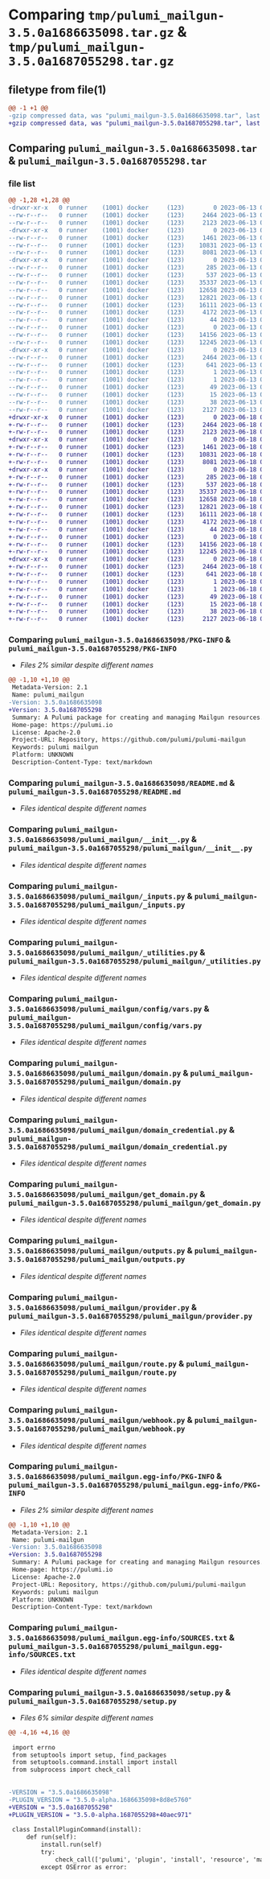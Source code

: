 # Comparing `tmp/pulumi_mailgun-3.5.0a1686635098.tar.gz` & `tmp/pulumi_mailgun-3.5.0a1687055298.tar.gz`

## filetype from file(1)

```diff
@@ -1 +1 @@
-gzip compressed data, was "pulumi_mailgun-3.5.0a1686635098.tar", last modified: Tue Jun 13 05:55:38 2023, max compression
+gzip compressed data, was "pulumi_mailgun-3.5.0a1687055298.tar", last modified: Sun Jun 18 02:35:32 2023, max compression
```

## Comparing `pulumi_mailgun-3.5.0a1686635098.tar` & `pulumi_mailgun-3.5.0a1687055298.tar`

### file list

```diff
@@ -1,28 +1,28 @@
-drwxr-xr-x   0 runner    (1001) docker     (123)        0 2023-06-13 05:55:38.666191 pulumi_mailgun-3.5.0a1686635098/
--rw-r--r--   0 runner    (1001) docker     (123)     2464 2023-06-13 05:55:38.666191 pulumi_mailgun-3.5.0a1686635098/PKG-INFO
--rw-r--r--   0 runner    (1001) docker     (123)     2123 2023-06-13 05:55:38.000000 pulumi_mailgun-3.5.0a1686635098/README.md
-drwxr-xr-x   0 runner    (1001) docker     (123)        0 2023-06-13 05:55:38.662191 pulumi_mailgun-3.5.0a1686635098/pulumi_mailgun/
--rw-r--r--   0 runner    (1001) docker     (123)     1461 2023-06-13 05:55:38.000000 pulumi_mailgun-3.5.0a1686635098/pulumi_mailgun/__init__.py
--rw-r--r--   0 runner    (1001) docker     (123)    10831 2023-06-13 05:55:38.000000 pulumi_mailgun-3.5.0a1686635098/pulumi_mailgun/_inputs.py
--rw-r--r--   0 runner    (1001) docker     (123)     8081 2023-06-13 05:55:38.000000 pulumi_mailgun-3.5.0a1686635098/pulumi_mailgun/_utilities.py
-drwxr-xr-x   0 runner    (1001) docker     (123)        0 2023-06-13 05:55:38.666191 pulumi_mailgun-3.5.0a1686635098/pulumi_mailgun/config/
--rw-r--r--   0 runner    (1001) docker     (123)      285 2023-06-13 05:55:38.000000 pulumi_mailgun-3.5.0a1686635098/pulumi_mailgun/config/__init__.py
--rw-r--r--   0 runner    (1001) docker     (123)      537 2023-06-13 05:55:38.000000 pulumi_mailgun-3.5.0a1686635098/pulumi_mailgun/config/vars.py
--rw-r--r--   0 runner    (1001) docker     (123)    35337 2023-06-13 05:55:38.000000 pulumi_mailgun-3.5.0a1686635098/pulumi_mailgun/domain.py
--rw-r--r--   0 runner    (1001) docker     (123)    12658 2023-06-13 05:55:38.000000 pulumi_mailgun-3.5.0a1686635098/pulumi_mailgun/domain_credential.py
--rw-r--r--   0 runner    (1001) docker     (123)    12821 2023-06-13 05:55:38.000000 pulumi_mailgun-3.5.0a1686635098/pulumi_mailgun/get_domain.py
--rw-r--r--   0 runner    (1001) docker     (123)    16111 2023-06-13 05:55:38.000000 pulumi_mailgun-3.5.0a1686635098/pulumi_mailgun/outputs.py
--rw-r--r--   0 runner    (1001) docker     (123)     4172 2023-06-13 05:55:38.000000 pulumi_mailgun-3.5.0a1686635098/pulumi_mailgun/provider.py
--rw-r--r--   0 runner    (1001) docker     (123)       44 2023-06-13 05:55:38.000000 pulumi_mailgun-3.5.0a1686635098/pulumi_mailgun/pulumi-plugin.json
--rw-r--r--   0 runner    (1001) docker     (123)        0 2023-06-13 05:55:38.000000 pulumi_mailgun-3.5.0a1686635098/pulumi_mailgun/py.typed
--rw-r--r--   0 runner    (1001) docker     (123)    14156 2023-06-13 05:55:38.000000 pulumi_mailgun-3.5.0a1686635098/pulumi_mailgun/route.py
--rw-r--r--   0 runner    (1001) docker     (123)    12245 2023-06-13 05:55:38.000000 pulumi_mailgun-3.5.0a1686635098/pulumi_mailgun/webhook.py
-drwxr-xr-x   0 runner    (1001) docker     (123)        0 2023-06-13 05:55:38.666191 pulumi_mailgun-3.5.0a1686635098/pulumi_mailgun.egg-info/
--rw-r--r--   0 runner    (1001) docker     (123)     2464 2023-06-13 05:55:38.000000 pulumi_mailgun-3.5.0a1686635098/pulumi_mailgun.egg-info/PKG-INFO
--rw-r--r--   0 runner    (1001) docker     (123)      641 2023-06-13 05:55:38.000000 pulumi_mailgun-3.5.0a1686635098/pulumi_mailgun.egg-info/SOURCES.txt
--rw-r--r--   0 runner    (1001) docker     (123)        1 2023-06-13 05:55:38.000000 pulumi_mailgun-3.5.0a1686635098/pulumi_mailgun.egg-info/dependency_links.txt
--rw-r--r--   0 runner    (1001) docker     (123)        1 2023-06-13 05:55:38.000000 pulumi_mailgun-3.5.0a1686635098/pulumi_mailgun.egg-info/not-zip-safe
--rw-r--r--   0 runner    (1001) docker     (123)       49 2023-06-13 05:55:38.000000 pulumi_mailgun-3.5.0a1686635098/pulumi_mailgun.egg-info/requires.txt
--rw-r--r--   0 runner    (1001) docker     (123)       15 2023-06-13 05:55:38.000000 pulumi_mailgun-3.5.0a1686635098/pulumi_mailgun.egg-info/top_level.txt
--rw-r--r--   0 runner    (1001) docker     (123)       38 2023-06-13 05:55:38.666191 pulumi_mailgun-3.5.0a1686635098/setup.cfg
--rw-r--r--   0 runner    (1001) docker     (123)     2127 2023-06-13 05:55:38.000000 pulumi_mailgun-3.5.0a1686635098/setup.py
+drwxr-xr-x   0 runner    (1001) docker     (123)        0 2023-06-18 02:35:32.822943 pulumi_mailgun-3.5.0a1687055298/
+-rw-r--r--   0 runner    (1001) docker     (123)     2464 2023-06-18 02:35:32.822943 pulumi_mailgun-3.5.0a1687055298/PKG-INFO
+-rw-r--r--   0 runner    (1001) docker     (123)     2123 2023-06-18 02:35:32.000000 pulumi_mailgun-3.5.0a1687055298/README.md
+drwxr-xr-x   0 runner    (1001) docker     (123)        0 2023-06-18 02:35:32.818942 pulumi_mailgun-3.5.0a1687055298/pulumi_mailgun/
+-rw-r--r--   0 runner    (1001) docker     (123)     1461 2023-06-18 02:35:32.000000 pulumi_mailgun-3.5.0a1687055298/pulumi_mailgun/__init__.py
+-rw-r--r--   0 runner    (1001) docker     (123)    10831 2023-06-18 02:35:32.000000 pulumi_mailgun-3.5.0a1687055298/pulumi_mailgun/_inputs.py
+-rw-r--r--   0 runner    (1001) docker     (123)     8081 2023-06-18 02:35:32.000000 pulumi_mailgun-3.5.0a1687055298/pulumi_mailgun/_utilities.py
+drwxr-xr-x   0 runner    (1001) docker     (123)        0 2023-06-18 02:35:32.822943 pulumi_mailgun-3.5.0a1687055298/pulumi_mailgun/config/
+-rw-r--r--   0 runner    (1001) docker     (123)      285 2023-06-18 02:35:32.000000 pulumi_mailgun-3.5.0a1687055298/pulumi_mailgun/config/__init__.py
+-rw-r--r--   0 runner    (1001) docker     (123)      537 2023-06-18 02:35:32.000000 pulumi_mailgun-3.5.0a1687055298/pulumi_mailgun/config/vars.py
+-rw-r--r--   0 runner    (1001) docker     (123)    35337 2023-06-18 02:35:32.000000 pulumi_mailgun-3.5.0a1687055298/pulumi_mailgun/domain.py
+-rw-r--r--   0 runner    (1001) docker     (123)    12658 2023-06-18 02:35:32.000000 pulumi_mailgun-3.5.0a1687055298/pulumi_mailgun/domain_credential.py
+-rw-r--r--   0 runner    (1001) docker     (123)    12821 2023-06-18 02:35:32.000000 pulumi_mailgun-3.5.0a1687055298/pulumi_mailgun/get_domain.py
+-rw-r--r--   0 runner    (1001) docker     (123)    16111 2023-06-18 02:35:32.000000 pulumi_mailgun-3.5.0a1687055298/pulumi_mailgun/outputs.py
+-rw-r--r--   0 runner    (1001) docker     (123)     4172 2023-06-18 02:35:32.000000 pulumi_mailgun-3.5.0a1687055298/pulumi_mailgun/provider.py
+-rw-r--r--   0 runner    (1001) docker     (123)       44 2023-06-18 02:35:32.000000 pulumi_mailgun-3.5.0a1687055298/pulumi_mailgun/pulumi-plugin.json
+-rw-r--r--   0 runner    (1001) docker     (123)        0 2023-06-18 02:35:32.000000 pulumi_mailgun-3.5.0a1687055298/pulumi_mailgun/py.typed
+-rw-r--r--   0 runner    (1001) docker     (123)    14156 2023-06-18 02:35:32.000000 pulumi_mailgun-3.5.0a1687055298/pulumi_mailgun/route.py
+-rw-r--r--   0 runner    (1001) docker     (123)    12245 2023-06-18 02:35:32.000000 pulumi_mailgun-3.5.0a1687055298/pulumi_mailgun/webhook.py
+drwxr-xr-x   0 runner    (1001) docker     (123)        0 2023-06-18 02:35:32.822943 pulumi_mailgun-3.5.0a1687055298/pulumi_mailgun.egg-info/
+-rw-r--r--   0 runner    (1001) docker     (123)     2464 2023-06-18 02:35:32.000000 pulumi_mailgun-3.5.0a1687055298/pulumi_mailgun.egg-info/PKG-INFO
+-rw-r--r--   0 runner    (1001) docker     (123)      641 2023-06-18 02:35:32.000000 pulumi_mailgun-3.5.0a1687055298/pulumi_mailgun.egg-info/SOURCES.txt
+-rw-r--r--   0 runner    (1001) docker     (123)        1 2023-06-18 02:35:32.000000 pulumi_mailgun-3.5.0a1687055298/pulumi_mailgun.egg-info/dependency_links.txt
+-rw-r--r--   0 runner    (1001) docker     (123)        1 2023-06-18 02:35:32.000000 pulumi_mailgun-3.5.0a1687055298/pulumi_mailgun.egg-info/not-zip-safe
+-rw-r--r--   0 runner    (1001) docker     (123)       49 2023-06-18 02:35:32.000000 pulumi_mailgun-3.5.0a1687055298/pulumi_mailgun.egg-info/requires.txt
+-rw-r--r--   0 runner    (1001) docker     (123)       15 2023-06-18 02:35:32.000000 pulumi_mailgun-3.5.0a1687055298/pulumi_mailgun.egg-info/top_level.txt
+-rw-r--r--   0 runner    (1001) docker     (123)       38 2023-06-18 02:35:32.822943 pulumi_mailgun-3.5.0a1687055298/setup.cfg
+-rw-r--r--   0 runner    (1001) docker     (123)     2127 2023-06-18 02:35:32.000000 pulumi_mailgun-3.5.0a1687055298/setup.py
```

### Comparing `pulumi_mailgun-3.5.0a1686635098/PKG-INFO` & `pulumi_mailgun-3.5.0a1687055298/PKG-INFO`

 * *Files 2% similar despite different names*

```diff
@@ -1,10 +1,10 @@
 Metadata-Version: 2.1
 Name: pulumi_mailgun
-Version: 3.5.0a1686635098
+Version: 3.5.0a1687055298
 Summary: A Pulumi package for creating and managing Mailgun resources.
 Home-page: https://pulumi.io
 License: Apache-2.0
 Project-URL: Repository, https://github.com/pulumi/pulumi-mailgun
 Keywords: pulumi mailgun
 Platform: UNKNOWN
 Description-Content-Type: text/markdown
```

### Comparing `pulumi_mailgun-3.5.0a1686635098/README.md` & `pulumi_mailgun-3.5.0a1687055298/README.md`

 * *Files identical despite different names*

### Comparing `pulumi_mailgun-3.5.0a1686635098/pulumi_mailgun/__init__.py` & `pulumi_mailgun-3.5.0a1687055298/pulumi_mailgun/__init__.py`

 * *Files identical despite different names*

### Comparing `pulumi_mailgun-3.5.0a1686635098/pulumi_mailgun/_inputs.py` & `pulumi_mailgun-3.5.0a1687055298/pulumi_mailgun/_inputs.py`

 * *Files identical despite different names*

### Comparing `pulumi_mailgun-3.5.0a1686635098/pulumi_mailgun/_utilities.py` & `pulumi_mailgun-3.5.0a1687055298/pulumi_mailgun/_utilities.py`

 * *Files identical despite different names*

### Comparing `pulumi_mailgun-3.5.0a1686635098/pulumi_mailgun/config/vars.py` & `pulumi_mailgun-3.5.0a1687055298/pulumi_mailgun/config/vars.py`

 * *Files identical despite different names*

### Comparing `pulumi_mailgun-3.5.0a1686635098/pulumi_mailgun/domain.py` & `pulumi_mailgun-3.5.0a1687055298/pulumi_mailgun/domain.py`

 * *Files identical despite different names*

### Comparing `pulumi_mailgun-3.5.0a1686635098/pulumi_mailgun/domain_credential.py` & `pulumi_mailgun-3.5.0a1687055298/pulumi_mailgun/domain_credential.py`

 * *Files identical despite different names*

### Comparing `pulumi_mailgun-3.5.0a1686635098/pulumi_mailgun/get_domain.py` & `pulumi_mailgun-3.5.0a1687055298/pulumi_mailgun/get_domain.py`

 * *Files identical despite different names*

### Comparing `pulumi_mailgun-3.5.0a1686635098/pulumi_mailgun/outputs.py` & `pulumi_mailgun-3.5.0a1687055298/pulumi_mailgun/outputs.py`

 * *Files identical despite different names*

### Comparing `pulumi_mailgun-3.5.0a1686635098/pulumi_mailgun/provider.py` & `pulumi_mailgun-3.5.0a1687055298/pulumi_mailgun/provider.py`

 * *Files identical despite different names*

### Comparing `pulumi_mailgun-3.5.0a1686635098/pulumi_mailgun/route.py` & `pulumi_mailgun-3.5.0a1687055298/pulumi_mailgun/route.py`

 * *Files identical despite different names*

### Comparing `pulumi_mailgun-3.5.0a1686635098/pulumi_mailgun/webhook.py` & `pulumi_mailgun-3.5.0a1687055298/pulumi_mailgun/webhook.py`

 * *Files identical despite different names*

### Comparing `pulumi_mailgun-3.5.0a1686635098/pulumi_mailgun.egg-info/PKG-INFO` & `pulumi_mailgun-3.5.0a1687055298/pulumi_mailgun.egg-info/PKG-INFO`

 * *Files 2% similar despite different names*

```diff
@@ -1,10 +1,10 @@
 Metadata-Version: 2.1
 Name: pulumi-mailgun
-Version: 3.5.0a1686635098
+Version: 3.5.0a1687055298
 Summary: A Pulumi package for creating and managing Mailgun resources.
 Home-page: https://pulumi.io
 License: Apache-2.0
 Project-URL: Repository, https://github.com/pulumi/pulumi-mailgun
 Keywords: pulumi mailgun
 Platform: UNKNOWN
 Description-Content-Type: text/markdown
```

### Comparing `pulumi_mailgun-3.5.0a1686635098/pulumi_mailgun.egg-info/SOURCES.txt` & `pulumi_mailgun-3.5.0a1687055298/pulumi_mailgun.egg-info/SOURCES.txt`

 * *Files identical despite different names*

### Comparing `pulumi_mailgun-3.5.0a1686635098/setup.py` & `pulumi_mailgun-3.5.0a1687055298/setup.py`

 * *Files 6% similar despite different names*

```diff
@@ -4,16 +4,16 @@
 
 import errno
 from setuptools import setup, find_packages
 from setuptools.command.install import install
 from subprocess import check_call
 
 
-VERSION = "3.5.0a1686635098"
-PLUGIN_VERSION = "3.5.0-alpha.1686635098+8d8e5760"
+VERSION = "3.5.0a1687055298"
+PLUGIN_VERSION = "3.5.0-alpha.1687055298+40aec971"
 
 class InstallPluginCommand(install):
     def run(self):
         install.run(self)
         try:
             check_call(['pulumi', 'plugin', 'install', 'resource', 'mailgun', PLUGIN_VERSION])
         except OSError as error:
```

